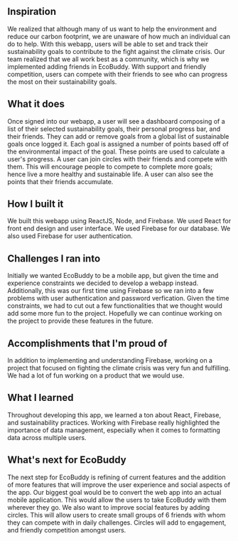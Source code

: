 ## Inspiration
We realized that although many of us want to help the environment and reduce our carbon footprint, we are unaware of how much an individual can do to help. With this webapp, users will be able to set and track their sustainability goals to contribute to the fight against the climate crisis. Our team realized that we all work best as a community, which is why we implemented adding friends in EcoBuddy. With support and friendly competition, users can compete with their friends to see who can progress the most on their sustainability goals.

## What it does
Once signed into our webapp, a user will see a dashboard composing of a list of their selected sustainability goals, their personal progress bar, and their friends. They can add or remove goals from a global list of sustainable goals once logged it. Each goal is assigned a number of points based off of the environmental impact of the goal. These points are used to calculate a user's progress. A user can join circles with their friends and compete with them. This will encourage people to compete to complete more goals; hence live a more healthy and sustainable life. A user can also see the points that their friends accumulate.

## How I built it
We built this webapp using ReactJS, Node, and Firebase. We used React for front end design and user interface. We used Firebase for our database. We also used Firebase for user authentication.

## Challenges I ran into
Initially we wanted EcoBuddy to be a mobile app, but given the time and experience constraints we decided to develop a webapp instead. Additionally, this was our first time using Firebase so we ran into a few problems with user authentication and password verfication. Given the time constraints, we had to cut out a few functionalities that we thought would add some more fun to the project. Hopefully we can continue working on the project to provide these features in the future.

## Accomplishments that I'm proud of
In addition to implementing and understanding Firebase, working on a project that focused on fighting the climate crisis was very fun and fulfilling. We had a lot of fun working on a product that we would use.

## What I learned
Throughout developing this app, we learned a ton about React, Firebase, and sustainability practices. Working with Firebase really highlighted the importance of data management, especially when it comes to formatting data across multiple users.

## What's next for EcoBuddy
The next step for EcoBuddy is refining of current features and the addition of more features that will improve the user experience and social aspects of the app. Our biggest goal would be to convert the web app into an actual mobile application. This would allow the users to take EcoBuddy with them wherever they go. We also want to improve social features by adding circles. This will allow users to create small groups of 6 friends with whom they can compete with in daily challenges. Circles will add to engagement, and friendly competition amongst users.
